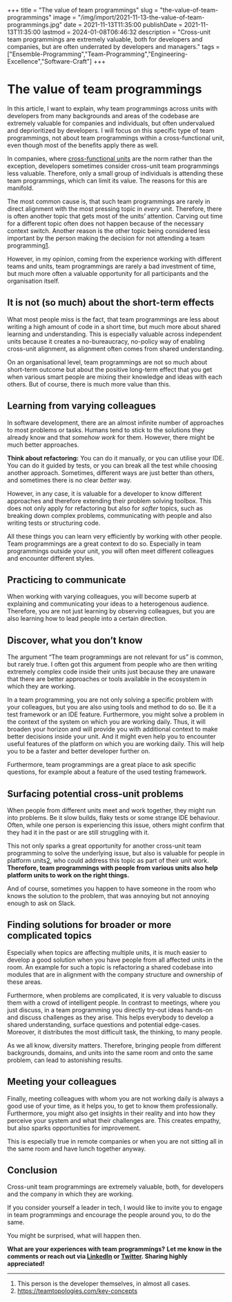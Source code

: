 +++
title = "The value of team programmings"
slug = "the-value-of-team-programmings"
image = "/img/import/2021-11-13-the-value-of-team-programmings.jpg"
date = 2021-11-13T11:35:00
publishDate = 2021-11-13T11:35:00
lastmod = 2024-01-08T06:46:32
description = "Cross-unit team programmings are extremely valuable, both for developers and companies, but are often underrated by developers and managers."
tags = ["Ensemble-Programming","Team-Programming","Engineering-Excellence","Software-Craft"]
+++
# The value of team programmings

In this article, I want to explain, why team programmings across units with developers from many backgrounds and areas of the codebase are extremely valuable for companies and individuals, but often undervalued and deprioritized by developers. I will focus on this specific type of team programmings, not about team programmings within a cross-functional unit, even though most of the benefits apply there as well.

In companies, where [cross-functional units](/blog/cross-functional-units-uni-functional-teams/) are the norm rather than the exception, developers sometimes consider cross-unit team programmings less valuable. Therefore, only a small group of individuals is attending these team programmings, which can limit its value. The reasons for this are manifold.

The most common cause is, that such team programmings are rarely in direct alignment with the most pressing topic in _every_ unit. Therefore, there is often another topic that gets most of the units’ attention. Carving out time for a different topic often does not happen because of the necessary context switch. Another reason is the other topic being considered less important by the person making the decision for not attending a team programming[1](#fn:1).

However, in my opinion, coming from the experience working with different teams and units, team programmings are rarely a bad investment of time, but much more often a valuable opportunity for all participants and the organisation itself.

## It is not (so much) about the short-term effects [](/blog/the-value-of-team-programmings/#it-is-not-so-much-about-the-short-term-effects)

What most people miss is the fact, that team programmings are less about writing a high amount of code in a short time, but much more about shared learning and understanding. This is especially valuable across independent units because it creates a no-bureaucracy, no-policy way of enabling cross-unit alignment, as alignment often comes from shared understanding.

On an organisational level, team programmings are not so much about short-term outcome but about the positive long-term effect that you get when various smart people are mixing their knowledge and ideas with each others. But of course, there is much more value than this.

## Learning from varying colleagues [](/blog/the-value-of-team-programmings/#learning-from-varying-colleagues)

In software development, there are an almost infinite number of approaches to most problems or tasks. Humans tend to stick to the solutions they already know and that _somehow work_ for them. However, there might be much better approaches.

**Think about refactoring:** You can do it manually, or you can utilise your IDE. You can do it guided by tests, or you can break all the test while choosing another approach. Sometimes, different ways are just better than others, and sometimes there is no clear _better_ way.

However, in any case, it is valuable for a developer to know different approaches and therefore extending their problem solving toolbox. This does not only apply for refactoring but also for _softer_ topics, such as breaking down complex problems, communicating with people and also writing tests or structuring code.

All these things you can learn very efficiently by working with other people. Team programmings are a great context to do so. Especially in team programmings outside your unit, you will often meet different colleagues and encounter different styles.

## Practicing to communicate [](/blog/the-value-of-team-programmings/#practicing-to-communicate)

When working with varying colleagues, you will become superb at explaining and communicating your ideas to a heterogenous audience. Therefore, you are not just learning by observing colleagues, but you are also learning how to lead people into a certain direction.

## Discover, what you don’t know [](/blog/the-value-of-team-programmings/#discover-what-you-dont-know)

The argument “The team programmings are not relevant for us” is common, but rarely true. I often got this argument from people who are then writing extremely complex code inside their units just because they are unaware that there are better approaches or tools available in the ecosystem in which they are working.

In a team programming, you are not only solving a specific problem with your colleagues, but you are also using tools and method to do so. Be it a test framework or an IDE feature. Furthermore, you might solve a problem in the context of the system on which you are working daily. Thus, it will broaden your horizon and will provide you with additional context to make better decisions inside your unit. And it might even help you to encounter useful features of the platform on which you are working daily. This will help you to be a faster and better developer further on.

Furthermore, team programmings are a great place to ask specific questions, for example about a feature of the used testing framework.

## Surfacing potential cross-unit problems [](/blog/the-value-of-team-programmings/#surfacing-potential-cross-unit-problems)

When people from different units meet and work together, they might run into problems. Be it slow builds, flaky tests or some strange IDE behaviour. Often, while one person is experiencing this issue, others might confirm that they had it in the past or are still struggling with it.

This not only sparks a great opportunity for another cross-unit team programming to solve the underlying issue, but also is valuable for people in platform units[2](#fn:2), who could address this topic as part of their unit work. **Therefore, team programmings with people from various units also help platform units to work on the right things.**

And of course, sometimes you happen to have someone in the room who knows the solution to the problem, that was annoying but not annoying enough to ask on Slack.

## Finding solutions for broader or more complicated topics [](/blog/the-value-of-team-programmings/#finding-solutions-for-broader-or-more-complicated-topics)

Especially when topics are affecting multiple units, it is much easier to develop a good solution when you have people from all affected units in the room. An example for such a topic is refactoring a shared codebase into modules that are in alignment with the company structure and ownership of these areas.

Furthermore, when problems are complicated, it is very valuable to discuss them with a crowd of intelligent people. In contrast to meetings, where you just discuss, in a team programming you directly try-out ideas hands-on and discuss challenges as they arise. This helps everybody to develop a shared understanding, surface questions and potential edge-cases. Moreover, it distributes the most difficult task, the thinking, to many people.

As we all know, diversity matters. Therefore, bringing people from different backgrounds, domains, and units into the same room and onto the same problem, can lead to astonishing results.

## Meeting your colleagues [](/blog/the-value-of-team-programmings/#meeting-your-colleagues)

Finally, meeting colleagues with whom you are not working daily is always a good use of your time, as it helps you, to get to know them professionally. Furthermore, you might also get insights in their reality and into how they perceive your system and what their challenges are. This creates empathy, but also sparks opportunities for improvement.

This is especially true in remote companies or when you are not sitting all in the same room and have lunch together anyway.

## Conclusion [](/blog/the-value-of-team-programmings/#conclusion)

Cross-unit team programmings are extremely valuable, both, for developers and the company in which they are working.

If you consider yourself a leader in tech, I would like to invite you to engage in team programmings and encourage the people around you, to do the same.

You might be surprised, what will happen then.

**What are your experiences with team programmings?** **Let me know in the comments or reach out via [LinkedIn](https://www.linkedin.com/in/tobiasmende/) or [Twitter](https://twitter.com/Tobias%5FMende). Sharing highly appreciated!**

---

1. This person is the developer themselves, in almost all cases.
2. <https://teamtopologies.com/key-concepts>